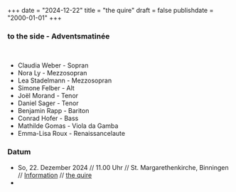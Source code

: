 ﻿﻿+++
date = "2024-12-22"
title = "the quire"
draft = false
publishdate = "2000-01-01"
+++

### to the side - Adventsmatinée

<br>



* Claudia Weber - Sopran
* Nora Ly - Mezzosopran
* Lea Stadelmann - Mezzosopran
* Simone Felber - Alt
* Joël Morand - Tenor
* Daniel Sager - Tenor
* Benjamin Rapp - Bariton
* Conrad Hofer - Bass
* Mathilde Gomas - Viola da Gamba
* Emma-Lisa Roux - Renaissancelaute



### Datum

* So, 22. Dezember 2024  // 11.00 Uhr // St. Margarethenkirche, Binningen // [Information](https://www.kgbb.ch/veranstaltung/16920/) // [the quire](https://www.thequire.ch/konzerte)
* 